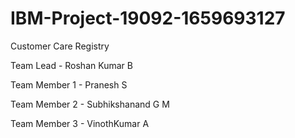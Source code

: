 # IBM-Project-19092-1659693127
Customer Care Registry

Team Lead     - Roshan Kumar B

Team Member 1 - Pranesh S

Team Member 2 - Subhikshanand G M

Team Member 3 - VinothKumar A
